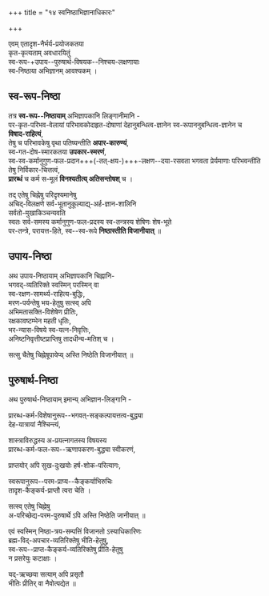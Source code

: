 +++
title = "१४ स्वनिष्ठाभिज्ञानाधिकारः"

+++

एवम् एतादृश-नैर्भर्य-प्रयोजकतया  
कृत-कृत्यताम् अवधारयितुं  
स्व-रूप-+उपाय--पुरुषार्थ-विषयक--निश्चय-लक्षणायाः  
स्व-निष्ठाया अभिज्ञानम् आवश्यकम् ।  

## स्व-रूप-निष्ठा
तत्र **स्व-रूप--निष्ठायाम्** अभिज्ञापकानि लिङ्गानीमानि -  
पर-कृत-परिभव-वेलायां परिभावकोदाहृत-दोषाणां देहानुबन्धित्व-ज्ञानेन स्व-रूपाननुबन्धित्व-ज्ञानेन च **विषाद-राहित्यं**,  
तेषु च परिभावकेषु वृथा पतिष्यन्तीति **अपार-कारुण्यं**,  
स्व-गत-दोष-स्मारकतया **उपकार-स्मरणं**,  
स्व-स्व-कर्मानुगुण-फल-प्रदान+++(-तत्-क्षय-)+++-लक्षण--दया-रसवता भगवता प्रेर्यमाणाः परिभवन्तीति  
तेषु निर्विकार-चित्तत्वं,  
**प्रारब्धं** च कर्म स-मूलं **विनश्यतीत्य् अतिसन्तोषश्** च ।

तद् एतेषु चिह्नेषु परिदृश्यमानेषु  
अचिद्-विलक्षणे सर्व-भूतानुकूल्याद्य्-अर्ह-ज्ञान-शालिनि  
सर्वतो-मुखाकिञ्चन्यवति  
स्वतः सर्व-समस्य कर्मानुगुण-फल-प्रदस्य स्व-तन्त्रस्य शेषिणः शेष-भूते  
पर-तन्त्रे, परायत्त-हिते, स्व--स्व-रूपे **निष्ठास्तीति विजानीयात्** ॥

## उपाय-निष्ठा
अथ उपाय-निष्ठायाम् अभिज्ञापकानि चिह्नानि-  
भगवद्-व्यतिरिक्ते स्वस्मिन् परस्मिन् वा  
स्व-रक्षण-सामर्थ्य-राहित्य-बुद्धिः,  
मरण-पर्यन्तेषु भय-हेतुषु सत्स्व् अपि  
अभिमतासक्ति-विशेषेण प्रीतिः,  
रक्षकावष्टम्भेन महती धृतिः,  
भर-न्यास-विषये स्व-यत्न-निवृत्तिः,  
अनिष्टनिवृत्तीष्टप्राप्तिषु तादधीन्य-मतिश् च ।  

सत्सु चैतेषु चिह्नेषूपायेप्य् अस्ति निष्ठेति विजानीयात् ॥

## पुरुषार्थ-निष्ठा
अथ पुरुषार्थ-निष्ठायाम् इमान्य् अभिज्ञान-लिङ्गानि -   

प्रारब्ध-कर्म-विशेषानुरूप--भगवत्-सङ्कल्पायत्तत्व-बुद्ध्या  
देह-यात्रायां नैश्चिन्त्यं,  

शास्त्राविरुद्धस्य अ-प्रयत्नागतस्य विषयस्य  
प्रारब्ध-कर्म-फल-रूप--ऋणापकरण-बुद्ध्या स्वीकरणं, 

प्राप्तयोर् अपि सुख-दुःखयोः हर्ष-शोक-परित्यागः,  

स्वरूपानुरूप--परम-प्राप्य--कैङ्कर्याभिरुचिः  
तादृश-कैङ्कर्य-प्राप्तौ त्वरा चेति । 

सत्स्व् एतेषु चिह्नेषु  
अ-परिच्छेद्य-परम-पुरुषार्थे ऽपि अस्ति निष्ठेति जानीयात् ॥

एवं स्वस्मिन् निष्ठा-त्रय-सम्पत्तिं विजानतो ऽस्याधिकारिणः  
ब्रह्म-विद्-अपचार-व्यतिरिक्तेषु भीति-हेतुषु,  
स्व-रूप--प्राप्त-कैङ्कर्य-व्यतिरिक्तेषु प्रीति-हेतुषु  
न प्रसरेयुः कटाक्षाः । 

यद्-ऋच्छया सत्याम् अपि प्रसृतौ  
भीतिः प्रीतिर् वा नैवोत्पद्येत ॥

